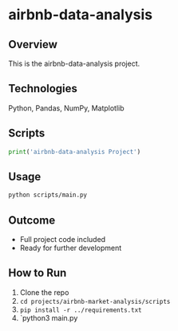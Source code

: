# airbnb-data-analysis

## Overview
This is the airbnb-data-analysis project.

## Technologies
Python, Pandas, NumPy, Matplotlib

## Scripts
```python
print('airbnb-data-analysis Project')
```

## Usage
```bash
python scripts/main.py
```

## Outcome
- Full project code included
- Ready for further development

## How to Run
1. Clone the repo
2. `cd projects/airbnb-market-analysis/scripts`
3. `pip install -r ../requirements.txt`
4. `python3 main.py
